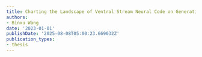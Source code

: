 ```yaml
---
title: Charting the Landscape of Ventral Stream Neural Code on Generative Image Manifolds
authors:
- Binxu Wang
date: '2023-01-01'
publishDate: '2025-08-08T05:00:23.669032Z'
publication_types:
- thesis
---
```

